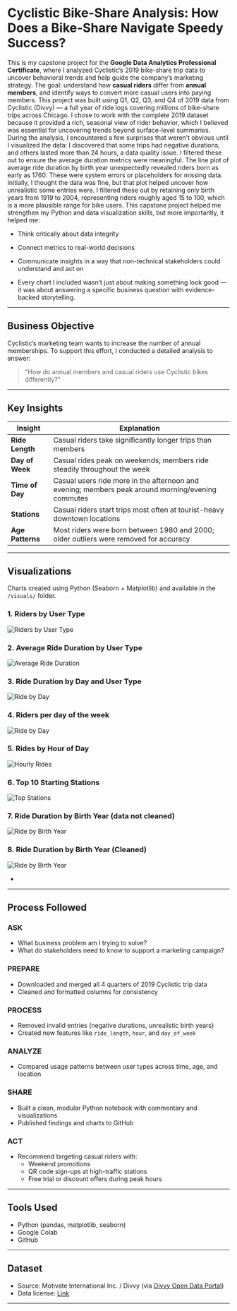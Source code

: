 

# Cyclistic Bike-Share Analysis: How Does a Bike-Share Navigate Speedy Success?

This is my capstone project for the **Google Data Analytics Professional Certificate**, where I analyzed Cyclistic’s 2019 bike-share trip data to uncover behavioral trends and help guide the company’s marketing strategy. The goal: understand how **casual riders** differ from **annual members**, and identify ways to convert more casual users into paying members.
This project was built using Q1, Q2, Q3, and Q4 of 2019 data from Cyclistic (Divvy) — a full year of ride logs covering millions of bike-share trips across Chicago. I chose to work with the complete 2019 dataset because it provided a rich, seasonal view of rider behavior, which I believed was essential for uncovering trends beyond surface-level summaries.
During the analysis, I encountered a few surprises that weren’t obvious until I visualized the data:
I discovered that some trips had negative durations, and others lasted more than 24 hours, a data quality issue. I filtered these out to ensure the average duration metrics were meaningful.
The line plot of average ride duration by birth year unexpectedly revealed riders born as early as 1760. These were system errors or placeholders for missing data. Initially, I thought the data was fine, but that plot helped uncover how unrealistic some entries were. I filtered these out by retaining only birth years from 1919 to 2004, representing riders roughly aged 15 to 100, which is a more plausible range for bike users.
This capstone project helped me strengthen my Python and data visualization skills, but more importantly, it helped me:

- Think critically about data integrity

- Connect metrics to real-world decisions

- Communicate insights in a way that non-technical stakeholders could understand and act on

- Every chart I included wasn’t just about making something look good — it was about answering a specific business question with evidence-backed storytelling.


---

##  Business Objective

Cyclistic’s marketing team wants to increase the number of annual memberships. To support this effort, I conducted a detailed analysis to answer:

> "How do annual members and casual riders use Cyclistic bikes differently?"

---

##  Key Insights

| Insight | Explanation |
|--------|-------------|
| **Ride Length** | Casual riders take significantly longer trips than members |
| **Day of Week** | Casual rides peak on weekends; members ride steadily throughout the week |
| **Time of Day** | Casual users ride more in the afternoon and evening; members peak around morning/evening commutes |
| **Stations** | Casual riders start trips most often at tourist-heavy downtown locations |
| **Age Patterns** | Most riders were born between 1980 and 2000; older outliers were removed for accuracy |

---

## Visualizations

Charts created using Python (Seaborn + Matplotlib) and available in the `/visuals/` folder.

### 1. Riders by User Type
![Riders by User Type](Visuals/Riders%20per%20user%20type.png)

### 2. Average Ride Duration by User Type
![Average Ride Duration](Visuals/avg%20ride%20length%20per%20user%20type.png)

### 3. Ride Duration by Day and User Type
![Ride by Day](Visuals/avg%20ride%20length%20by%20day%20and%20user%20type.png)

### 4. Riders per day of the week 
![Ride by Day](Visuals/riders%20per%20week%20day%20trend.png)

### 5. Rides by Hour of Day
![Hourly Rides](Visuals/Ride%20Count%20by%20hour%20of%20the%20day%20and%20user%20type.png)

### 6. Top 10 Starting Stations
![Top Stations](Visuals/station%20ride%20counts.png)

### 7. Ride Duration by Birth Year (data not cleaned)
![Ride by Birth Year](Visuals/avg%20duration%20per%20birth%20year_mistake.png)

### 8. Ride Duration by Birth Year (Cleaned)
![Ride by Birth Year](Visuals/avg%20duration%20per%20birth%20year%20corrected.png)

- 

---

##  Process Followed

### ASK
- What business problem am I trying to solve?
- What do stakeholders need to know to support a marketing campaign?

### PREPARE
- Downloaded and merged all 4 quarters of 2019 Cyclistic trip data
- Cleaned and formatted columns for consistency

### PROCESS
- Removed invalid entries (negative durations, unrealistic birth years)
- Created new features like `ride_length`, `hour`, and `day_of_week`

### ANALYZE
- Compared usage patterns between user types across time, age, and location

### SHARE
- Built a clean, modular Python notebook with commentary and visualizations
- Published findings and charts to GitHub

### ACT
- Recommend targeting casual riders with:
  - Weekend promotions
  - QR code sign-ups at high-traffic stations
  - Free trial or discount offers during peak hours

---

## Tools Used

- Python (pandas, matplotlib, seaborn)
- Google Colab
- GitHub

---

## Dataset

- Source: Motivate International Inc. / Divvy (via [Divvy Open Data Portal](https://divvybikes.com/system-data))
- Data license: [Link](https://www.divvybikes.com/data-license-agreement)

---


